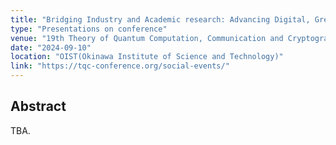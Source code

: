 ```yaml
---
title: "Bridging Industry and Academic research: Advancing Digital, Green, and Quantum Education"
type: "Presentations on conference"
venue: "19th Theory of Quantum Computation, Communication and Cryptography (TQC)"
date: "2024-09-10"
location: "OIST(Okinawa Institute of Science and Technology)"
link: "https://tqc-conference.org/social-events/"
---
```

## Abstract
TBA.



